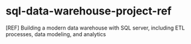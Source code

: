 # sql-data-warehouse-project-ref
[REF] Building a modern data warehouse with SQL server, including ETL processes, data modeling, and analytics
